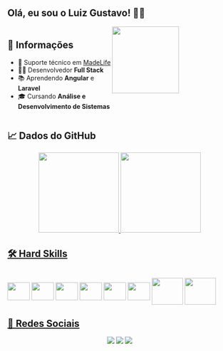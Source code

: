 ## Olá, eu sou o Luiz Gustavo! 👨‍💻
<div style="display: inline-block">
<img align="right" height="150" src="https://cdn.discordapp.com/attachments/625078097615650817/958919426139373608/ezgif.com-gif-maker.gif">
<div margin="30px">
<h2>📑 Informações</h2>
  
  - 💼 Suporte técnico em [MadeLife](https://madelife.com.br/)
  - 👨‍💻 Desenvolvedor **Full Stack**
  - 📚 Aprendendo **Angular** e **Laravel**
  - 🎓 Cursando **Análise e Desenvolvimento de Sistemas**
  
</div>
</div>

<h2>📈 Dados do GitHub</h2>
<div align="center">
  <a href="https://github.com/luizgcl">
  <img height="180em" src="https://github-readme-stats.vercel.app/api?username=luizgcl&show_icons=true&theme=cobalt&include_all_commits=true&count_private=true&title_color=006ba6"/>
  <img height="180em" src="https://github-readme-stats.vercel.app/api/top-langs/?username=luizgcl&layout=compact&langs_count=7&theme=cobalt&title_color=006ba6"/>
</div>
  
<h2>🛠 Hard Skills</h2>
<div align="center" style="display: inline-block"><br>
<img align="center" height="40" width="50" src="https://cdn.jsdelivr.net/gh/devicons/devicon/icons/java/java-original.svg" />
<img align="center" height="40" width="50" src="https://cdn.jsdelivr.net/gh/devicons/devicon/icons/typescript/typescript-original.svg" />
<img align="center" height="40" width="50" src="https://cdn.jsdelivr.net/gh/devicons/devicon/icons/angularjs/angularjs-original.svg" />
<img align="center"height="40" width="50" src="https://cdn.jsdelivr.net/gh/devicons/devicon/icons/react/react-original.svg" />
<img align="center"height="40" width="50" src="https://cdn.jsdelivr.net/gh/devicons/devicon/icons/spring/spring-original.svg" />
<img align="center" height="40" width="50" src="https://cdn.jsdelivr.net/gh/devicons/devicon/icons/nestjs/nestjs-plain.svg" />
  
<img align="center" height="60" width="70" src="https://cdn.jsdelivr.net/gh/devicons/devicon/icons/mysql/mysql-original-wordmark.svg" />
<img align="center" height="60" width="70" src="https://cdn.jsdelivr.net/gh/devicons/devicon/icons/mongodb/mongodb-plain-wordmark.svg" />
</div>
  
<h2>📲 Redes Sociais</h2>
<div align="center"> 
  <a href="https://www.instagram.com/luizgcl" target="_blank"><img src="https://img.shields.io/badge/-Instagram-%23E4405F?style=for-the-badge&logo=instagram&logoColor=white"/></a>
  <a href="https://www.linkedin.com/in/luizgcl/" target="_blank"><img src="https://img.shields.io/badge/-LinkedIn-%230077B5?style=for-the-badge&logo=linkedin&logoColor=white"/></a> 
  <a href = "mailto:luiizgcl@gmail.com"><img src="https://img.shields.io/badge/-Gmail-red?style=for-the-badge&logo=gmail&logoColor=white"/></a>
</div>
